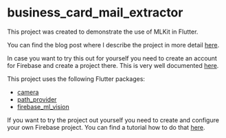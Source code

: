 # business_card_mail_extractor

This project was created to demonstrate the use of MLKit in Flutter.

You can find the blog post where I describe the project in more detail [here](https://medium.com/p/8039ec66b6a/edit).

In case you want to try this out for yourself you need to create an account for Firebase and create a project there.
This is very well documented [here](https://medium.com/flutter-community/flutter-mlkit-8039ec66b6a).

This project uses the following Flutter packages:

* [camera](https://pub.dartlang.org/packages/camera)
* [path_provider](https://pub.dartlang.org/packages/path_provider)
* [firebase_ml_vision](https://pub.dartlang.org/packages/firebase_ml_vision)

If you want to try the project out yourself you need to create and configure your own Firebase project.
You can find a tutorial how to do that [here](https://codelabs.developers.google.com/codelabs/flutter-firebase/#5).

